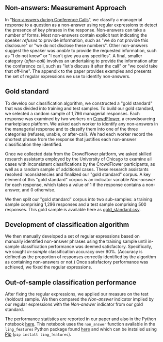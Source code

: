 ## Non-answers: Measurement Approach

In "[Non-answers during Conference Calls](https://onlinelibrary.wiley.com/doi/epdf/10.1111/1475-679X.12371)", we classify a managerial response to a question as a non-answer using regular expressions to detect the presence of key phrases in the response.
Non-answers can take a number of forms.
Most non-answers contain explicit text indicating the speaker *refuses* to provide information, such as "we do not provide this disclosure" or "we do not disclose these numbers".
Other non-answers suggest the speaker was *unable* to provide the requested information, such as "I do not know" or "I can't give you any specifics".
A final, smaller category (*after-call*) involves an undertaking to provide the information after the conference call, such as "let's discuss it after the call" or "we could take that off-line".
The appendix to the paper provides examples and presents the set of regular expressions we use to identify non-answers.

## Gold standard

To develop our classification algorithm, we constructed a "gold standard" that was divided into training and test samples. 
To build our gold standard, we selected a random sample of 1,796 managerial responses.
Each response was examined by two workers on [CrowdFlower](https://www.crowdflower.com/), a crowdsourcing marketplace platform.
We asked each worker to identify any non-answers in the managerial response and to classify them into one of the three categories (refuses, unable, or after-call).
We had each worker record the shortest phrase from the response that justifies each non-answer classification they identified.
 
Once we collected data from the CrowdFlower platform, we asked skilled research assistants employed by the University of Chicago to examine all cases with inconsistent classifications by the CrowdFlower participants, as well as a random sample of additional cases. 
These research assistants resolved inconsistencies and finalized our "gold standard" corpus.
A key element of this "gold standard" corpus is an indicator variable *Non-answer* for each response, which takes a value of 1 if the response contains a non-answer, and 0 otherwise.

We then split our "gold standard" corpus into two sub-samples: a training sample comprising 1,296 responses and a test sample comprising 500 responses.
This gold sample is available here as [gold_standard.csv](https://github.com/iangow/non_answer_perf/blob/main/gold_standard.csv).

## Development of classification algorithm

We then manually developed a set of regular expressions based on manually identified non-answer phrases using the training sample until in-sample classification performance was deemed satisfactory.
Specifically, we sought *in-sample* classification accuracy over 90%. 
(Accuracy is defined as the proportion of responses correctly identified by the algorithm as containing non-answers or not.)
Once satisfactory performance was achieved, we fixed the regular expressions.

## Out-of-sample classification performance

After fixing the regular expressions, we applied our measure on the test (holdout) sample.
We then compared the *Non-answer* indicator implied by our regular expressions with the *Non-answer* indicator from our gold standard.

The performance statistics are reported in our paper and also in the Python notebook [here](https://github.com/iangow/non_answer_perf/blob/main/non_answer_perf.ipynb).
This notebook uses the `non_answer` function available in the `ling_features` Python package found [here](https://github.com/iangow/ling_features) and which can be installed using [Pip](https://pypi.org) (`pip install ling_features`).
